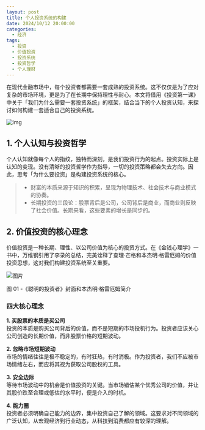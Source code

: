 ```yaml
---
layout: post
title: 个人投资系统的构建  
date: 2024/10/12 20:00:00  
categories:
  - 经济
tags:
  - 投资
  - 价值投资
  - 投资系统
  - 投资哲学
  - 个人理财
---
```


在现代金融市场中，每个投资者都需要一套成熟的投资系统。这不仅仅是为了应对复杂的市场环境，更是为了在长期中保持理性与耐心。本文将借用《投资第一课》中关于「我们为什么需要一套投资系统」的框架，结合当下的个人投资认知，来探讨如何构建一套适合自己的投资系统。

![img](https://pics.naaln.com/2025-03-08-7aa36587ee254aca89b625cc930c919c.jpeg-basicBlog)

## 1. 个人认知与投资哲学

个人认知就像每个人的指纹，独特而深刻，是我们投资行为的起点。投资实际上是认知的变现。没有清晰的投资哲学作为指导，一切的投资策略都会失去方向。因此，思考「为什么要投资」是构建投资系统的核心。

> - 财富的本质来源于知识的积累，呈现为物理技术、社会技术与商业模式的协奏。
> - 长期投资的三段论：股票背后是公司，公司背后是商业，而商业则反映了社会价值。长期来看，这些要素的增长是同步的。

## 2. 价值投资的核心理念

价值投资是一种长期、理性、以公司价值为核心的投资方式。在《金钱心理学》一书中，万维钢引用了李录的总结，完美诠释了查理·芒格和本杰明·格雷厄姆的价值投资思想，这对我们构建投资系统至关重要。

![图片](https://pics.naaln.com/640-20241014001410676.undefined-basicBlog)

图 01 -《聪明的投资者》封面和本杰明·格雷厄姆简介

### 四大核心理念

**1. 买股票的本质是买公司**  
投资的本质是购买公司背后的价值，而不是短期的市场投机行为。投资者应该关心公司创造的长期价值，而非股票价格的短期波动。

**2. 忽略市场短期波动**  
市场的情绪往往是极不稳定的，有时狂热，有时消极。作为投资者，我们不应被市场情绪左右，而应将其视为获取公司股权的工具。

**3. 安全边际**  
等待市场波动中的机会是价值投资的关键。当市场错估某个优秀公司的价值，并让其股价跌至合理或低估的水平时，便是介入的时机。

**4. 能力圈**  
投资者必须明确自己能力的边界，集中投资自己了解的领域。这要求对不同领域的广泛认知，从宏观经济到行业动态，从科技到消费都应有较深的理解。
